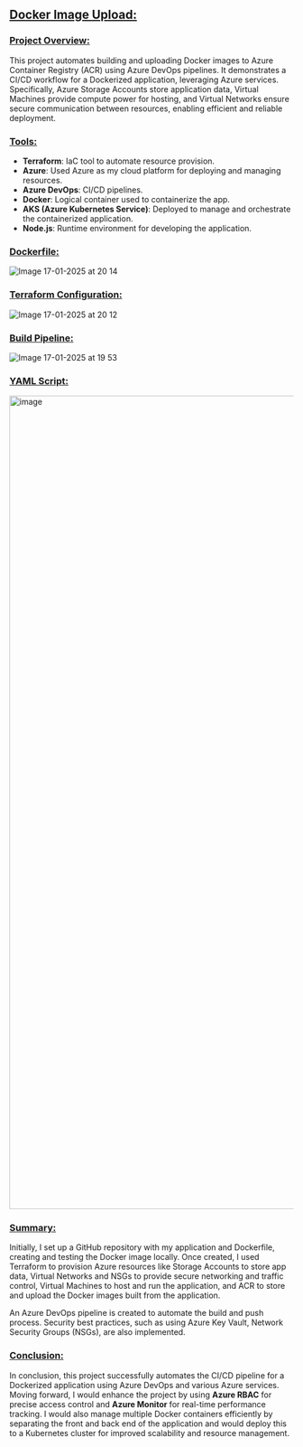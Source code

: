 <h2><u><b>Docker Image Upload:</b></u></h2>

<h3><u><b>Project Overview:</b></u></h3>

This project automates building and uploading Docker images to Azure Container Registry (ACR) using Azure DevOps pipelines. It demonstrates a CI/CD workflow for a Dockerized application, leveraging Azure services. Specifically, Azure Storage Accounts store application data, Virtual Machines provide compute power for hosting, and Virtual Networks ensure secure communication between resources, enabling efficient and reliable deployment.

<h3><u><b>Tools:</b></u></h3>

- **Terraform**: IaC tool to automate resource provision.
- **Azure**: Used Azure as my cloud platform for deploying and managing resources.
- **Azure DevOps**: CI/CD pipelines.
- **Docker**: Logical container used to containerize the app.
- **AKS (Azure Kubernetes Service)**: Deployed to manage and orchestrate the containerized application.
- **Node.js**: Runtime environment for developing the application.

<h3><u><b>Dockerfile:</b></u></h3>

![Image 17-01-2025 at 20 14](https://github.com/user-attachments/assets/d43e3238-fce4-4064-afa0-6dc2d8206715)


<h3><u><b>Terraform Configuration:</b></u></h3>

![Image 17-01-2025 at 20 12](https://github.com/user-attachments/assets/f8ccb331-a3a5-4d0f-bc6c-af353037f558)





<h3><u><b>Build Pipeline:</b></u></h3>

![Image 17-01-2025 at 19 53](https://github.com/user-attachments/assets/fba3ca80-385f-41d6-99e2-90bf86be6bf9)



<h3><u><b>YAML Script:</b></u></h3>
<img width="1440" alt="image" src="https://github.com/user-attachments/assets/501f73c7-0ed7-40fe-8484-b74e7da4be00" />

<h3><u><b>Summary:</b></u></h3>

Initially, I set up a GitHub repository with my application and Dockerfile, creating and testing the Docker image locally. Once created, I used Terraform to provision Azure resources like Storage Accounts to store app data, Virtual Networks and NSGs to provide secure networking and traffic control, Virtual Machines to host and run the application, and ACR to store and upload the Docker images built from the application.

An Azure DevOps pipeline is created to automate the build and push process. Security best practices, such as using Azure Key Vault, Network Security Groups (NSGs), are also implemented.

<h3><u><b>Conclusion:</b></u></h3>

In conclusion, this project successfully automates the CI/CD pipeline for a Dockerized application using Azure DevOps and various Azure services. Moving forward, I would enhance the project by using **Azure RBAC** for precise access control and **Azure Monitor** for real-time performance tracking. I would also manage multiple Docker containers efficiently by separating the front and back end of the application and would deploy this to a Kubernetes cluster for improved scalability and resource management.
